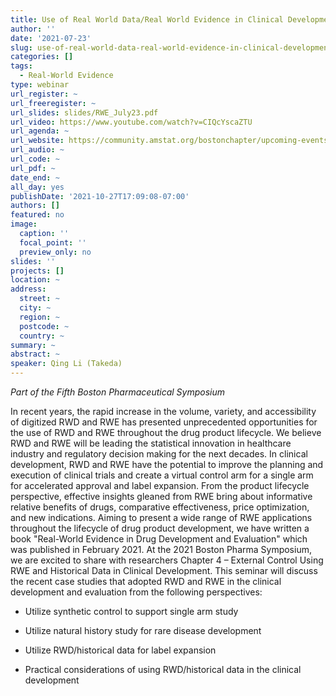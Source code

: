 ```yaml
---
title: Use of Real World Data/Real World Evidence in Clinical Development
author: ''
date: '2021-07-23'
slug: use-of-real-world-data-real-world-evidence-in-clinical-development
categories: []
tags: 
  - Real-World Evidence
type: webinar
url_register: ~
url_freeregister: ~
url_slides: slides/RWE_July23.pdf
url_video: https://www.youtube.com/watch?v=CIQcYscaZTU
url_agenda: ~
url_website: https://community.amstat.org/bostonchapter/upcoming-events/fifth-annual-boston-pharmaceutical-symposium2
url_audio: ~
url_code: ~
url_pdf: ~
date_end: ~
all_day: yes
publishDate: '2021-10-27T17:09:08-07:00'
authors: []
featured: no
image:
  caption: ''
  focal_point: ''
  preview_only: no
slides: ''
projects: []
location: ~
address:
  street: ~
  city: ~
  region: ~
  postcode: ~
  country: ~
summary: ~
abstract: ~
speaker: Qing Li (Takeda)
---
```

*Part of the Fifth Boston Pharmaceutical Symposium*
<!--more-->
In recent years, the rapid increase in the volume, variety, and accessibility of digitized RWD and RWE has presented unprecedented opportunities for the use of RWD and RWE throughout the drug product lifecycle. We believe RWD and RWE will be leading the statistical innovation in healthcare industry and regulatory decision making for the next decades. In clinical development, RWD and RWE have the potential to improve the planning and execution of clinical trials and create a virtual control arm for a single arm for accelerated approval and label expansion. From the product lifecycle perspective, effective insights gleaned from RWE bring about informative relative benefits of drugs, comparative effectiveness, price optimization, and new indications.  Aiming to present a wide range of RWE applications throughout the lifecycle of drug product development, we have written a book "Real-World Evidence in Drug Development and Evaluation" which was published in February 2021. At the 2021 Boston Pharma Symposium, we are excited to share with researchers Chapter 4 – External Control Using RWE and Historical Data in Clinical Development. This seminar will discuss the recent case studies that adopted RWD and RWE in the clinical development and evaluation from the following perspectives:  

- Utilize synthetic control to support single arm study  

- Utilize natural history study for rare disease development  

- Utilize RWD/historical data for label expansion  

- Practical considerations of using RWD/historical data in the clinical development  